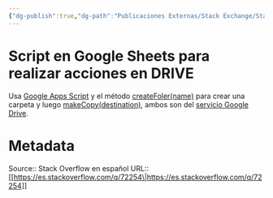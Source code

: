 ```yaml
---
{"dg-publish":true,"dg-path":"Publicaciones Externas/Stack Exchange/Stack Overflow en español/es.stackoverflow.com-72254.md","permalink":"/publicaciones-externas/stack-exchange/stack-overflow-en-espanol/es-stackoverflow-com-72254/","title":"Script en Google Sheets para realizar acciones en DRIVE","hide":true,"noteIcon":"\"0\"","created":"2024-04-03T12:49:10.727-06:00","updated":"2024-04-05T16:43:50.819-06:00"}
---
```


# Script en Google Sheets para realizar acciones en DRIVE

Usa [Google Apps Script][1] y el método [createFoler(name)][2] para crear una carpeta y luego [makeCopy(destination)][4], ambos son del [servicio Google Drive][3].


  [1]: http://www.google.com/script/start
  [2]: https://developers.google.com/apps-script/reference/drive/folder#createfoldername
  [3]: https://developers.google.com/apps-script/reference/drive/
  [4]: https://developers.google.com/apps-script/reference/drive/file#makeCopy(Folder)

# Metadata
Source:: Stack Overflow en español
URL:: [[https://es.stackoverflow.com/q/72254\|https://es.stackoverflow.com/q/72254]]

